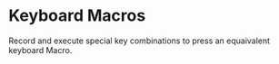 # Keyboard Macros
Record and execute special key combinations to press an equaivalent keyboard Macro.
